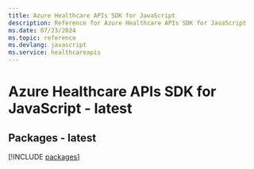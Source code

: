 ```yaml
---
title: Azure Healthcare APIs SDK for JavaScript
description: Reference for Azure Healthcare APIs SDK for JavaScript
ms.date: 07/23/2024
ms.topic: reference
ms.devlang: javascript
ms.service: healthcareapis
---
```

# Azure Healthcare APIs SDK for JavaScript - latest
## Packages - latest
[!INCLUDE [packages](healthcare-apis-index.md)]